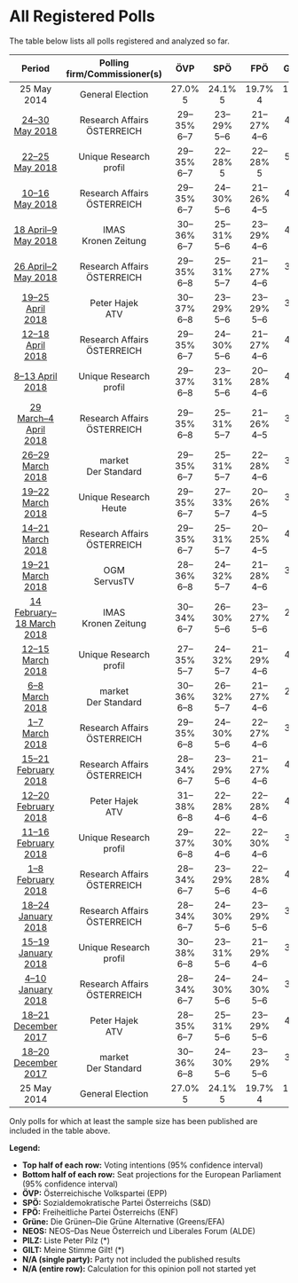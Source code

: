 # All Registered Polls

The table below lists all polls registered and analyzed so far.

| Period     | Polling firm/Commissioner(s) | ÖVP | SPÖ | FPÖ | Grüne | NEOS | PILZ | GILT |
|:----------:|:----------------------------:|:--:|:--:|:--:|:--:|:--:|:--:|:--:|
| 25 May 2014 | General Election | 27.0% <br> 5 | 24.1% <br> 5 | 19.7% <br> 4 | 14.5% <br> 3 | 8.1% <br> 1 | 0.0% <br> 0 | 0.0% <br> 0 |
| [24–30 May 2018](2018-05-30-ResearchAffairs.html) | Research Affairs <br> ÖSTERREICH | 29–35% <br> 6–7 | 23–29% <br> 5–6 | 21–27% <br> 4–6 | 4–7% <br> 0–1 | 4–7% <br> 0–1 | 2–4% <br> 0 | N/A <br> N/A |
| [22–25 May 2018](2018-05-25-UniqueResearch.html) | Unique Research <br> profil | 29–35% <br> 6–7 | 22–28% <br> 5 | 22–28% <br> 5 | 5–8% <br> 1 | 5–9% <br> 1 | 3–6% <br> 0–1 | N/A <br> N/A |
| [10–16 May 2018](2018-05-16-ResearchAffairs.html) | Research Affairs <br> ÖSTERREICH | 29–35% <br> 6–7 | 24–30% <br> 5–6 | 21–26% <br> 4–5 | 4–6% <br> 1 | 5–8% <br> 1 | 2–4% <br> 0 | N/A <br> N/A |
| [18 April–9 May 2018](2018-05-09-IMAS.html) | IMAS <br> Kronen Zeitung | 30–36% <br> 6–7 | 25–31% <br> 5–6 | 23–29% <br> 4–6 | 4–6% <br> 0–1 | 4–6% <br> 0–1 | 1–3% <br> 0 | N/A <br> N/A |
| [26 April–2 May 2018](2018-05-02-ResearchAffairs.html) | Research Affairs <br> ÖSTERREICH | 29–35% <br> 6–8 | 25–31% <br> 5–7 | 21–27% <br> 4–6 | 3–5% <br> 0–1 | 6–9% <br> 1 | 1–3% <br> 0 | N/A <br> N/A |
| [19–25 April 2018](2018-04-25-PeterHajek.html) | Peter Hajek <br> ATV | 30–37% <br> 6–8 | 23–29% <br> 5–6 | 23–29% <br> 5–6 | 3–6% <br> 0–1 | 6–10% <br> 1–2 | 1–3% <br> 0 | N/A <br> N/A |
| [12–18 April 2018](2018-04-18-ResearchAffairs.html) | Research Affairs <br> ÖSTERREICH | 29–35% <br> 6–7 | 24–30% <br> 5–6 | 21–27% <br> 4–6 | 4–7% <br> 0–1 | 6–9% <br> 1 | 1–3% <br> 0 | N/A <br> N/A |
| [8–13 April 2018](2018-04-13-UniqueResearch.html) | Unique Research <br> profil | 29–37% <br> 6–8 | 23–31% <br> 5–6 | 20–28% <br> 4–6 | 4–8% <br> 0–1 | 4–8% <br> 0–1 | 1–4% <br> 0 | N/A <br> N/A |
| [29 March–4 April 2018](2018-04-04-ResearchAffairs.html) | Research Affairs <br> ÖSTERREICH | 29–35% <br> 6–8 | 25–31% <br> 5–7 | 21–26% <br> 4–5 | 3–5% <br> 0–1 | 6–9% <br> 1–2 | 2–4% <br> 0 | N/A <br> N/A |
| [26–29 March 2018](2018-03-29-market.html) | market <br> Der Standard | 29–35% <br> 6–7 | 25–31% <br> 5–7 | 22–28% <br> 4–6 | 3–6% <br> 0–1 | 6–10% <br> 1–2 | 1–3% <br> 0 | N/A <br> N/A |
| [19–22 March 2018](2018-03-22-UniqueResearch.html) | Unique Research <br> Heute | 29–35% <br> 6–7 | 27–33% <br> 5–7 | 20–26% <br> 4–5 | 3–6% <br> 0–1 | 6–10% <br> 1–2 | 1–3% <br> 0 | N/A <br> N/A |
| [14–21 March 2018](2018-03-21-ResearchAffairs.html) | Research Affairs <br> ÖSTERREICH | 29–35% <br> 6–7 | 25–31% <br> 5–7 | 20–25% <br> 4–5 | 4–6% <br> 0–1 | 5–8% <br> 1 | 2–4% <br> 0 | N/A <br> N/A |
| [19–21 March 2018](2018-03-21-OGM.html) | OGM <br> ServusTV | 28–36% <br> 6–8 | 24–32% <br> 5–7 | 21–28% <br> 4–6 | 3–7% <br> 0–1 | 5–9% <br> 1–2 | 2–5% <br> 0–1 | N/A <br> N/A |
| [14 February–18 March 2018](2018-03-18-IMAS.html) | IMAS <br> Kronen Zeitung | 30–34% <br> 6–7 | 26–30% <br> 5–6 | 23–27% <br> 5–6 | 2–4% <br> 0 | 6–8% <br> 1 | 1–3% <br> 0 | N/A <br> N/A |
| [12–15 March 2018](2018-03-15-UniqueResearch.html) | Unique Research <br> profil | 27–35% <br> 5–7 | 24–32% <br> 5–7 | 21–29% <br> 4–6 | 4–8% <br> 0–1 | 5–10% <br> 1–2 | 2–5% <br> 0–1 | N/A <br> N/A |
| [6–8 March 2018](2018-03-08-market.html) | market <br> Der Standard | 30–36% <br> 6–8 | 26–32% <br> 5–7 | 21–27% <br> 4–6 | 2–4% <br> 0 | 6–10% <br> 1–2 | 1–3% <br> 0 | N/A <br> N/A |
| [1–7 March 2018](2018-03-07-ResearchAffairs.html) | Research Affairs <br> ÖSTERREICH | 29–35% <br> 6–8 | 24–30% <br> 5–6 | 22–27% <br> 4–6 | 3–5% <br> 0–1 | 5–8% <br> 1 | 2–4% <br> 0 | N/A <br> N/A |
| [15–21 February 2018](2018-02-21-ResearchAffairs.html) | Research Affairs <br> ÖSTERREICH | 28–34% <br> 6–7 | 23–29% <br> 5–6 | 21–27% <br> 4–6 | 4–7% <br> 0–1 | 6–9% <br> 1 | 2–4% <br> 0 | N/A <br> N/A |
| [12–20 February 2018](2018-02-20-PeterHajek.html) | Peter Hajek <br> ATV | 31–38% <br> 6–8 | 22–28% <br> 4–6 | 22–28% <br> 4–6 | 4–7% <br> 0–1 | 5–9% <br> 1–2 | 1–3% <br> 0 | N/A <br> N/A |
| [11–16 February 2018](2018-02-16-UniqueResearch.html) | Unique Research <br> profil | 29–37% <br> 6–8 | 22–30% <br> 4–6 | 22–30% <br> 4–6 | 3–7% <br> 0–1 | 5–10% <br> 1–2 | 1–4% <br> 0 | N/A <br> N/A |
| [1–8 February 2018](2018-02-08-ResearchAffairs.html) | Research Affairs <br> ÖSTERREICH | 28–34% <br> 6–7 | 23–29% <br> 5–6 | 22–28% <br> 4–6 | 4–7% <br> 0–1 | 5–8% <br> 1 | 2–4% <br> 0 | N/A <br> N/A |
| [18–24 January 2018](2018-01-24-ResearchAffairs.html) | Research Affairs <br> ÖSTERREICH | 28–34% <br> 6–7 | 24–30% <br> 5–6 | 23–29% <br> 5–6 | 3–5% <br> 0–1 | 5–8% <br> 1 | 2–4% <br> 0 | N/A <br> N/A |
| [15–19 January 2018](2018-01-19-UniqueResearch.html) | Unique Research <br> profil | 30–38% <br> 6–8 | 23–31% <br> 5–6 | 21–29% <br> 4–6 | 3–6% <br> 0–1 | 4–8% <br> 0–1 | 2–5% <br> 0–1 | N/A <br> N/A |
| [4–10 January 2018](2018-01-10-ResearchAffairs.html) | Research Affairs <br> ÖSTERREICH | 28–34% <br> 6–7 | 24–30% <br> 5–6 | 24–30% <br> 5–6 | 3–5% <br> 0–1 | 5–8% <br> 1 | 1–3% <br> 0 | N/A <br> N/A |
| [18–21 December 2017](2017-12-21-PeterHajek.html) | Peter Hajek <br> ATV | 28–35% <br> 6–7 | 25–31% <br> 5–6 | 23–29% <br> 5–6 | 4–7% <br> 0–1 | 4–8% <br> 0–1 | 1–3% <br> 0 | N/A <br> N/A |
| [18–20 December 2017](2017-12-20-market.html) | market <br> Der Standard | 30–36% <br> 6–8 | 24–30% <br> 5–6 | 23–29% <br> 5–6 | 3–6% <br> 0–1 | 5–8% <br> 1 | 1–3% <br> 0 | N/A <br> N/A |
| 25 May 2014 | General Election | 27.0% <br> 5 | 24.1% <br> 5 | 19.7% <br> 4 | 14.5% <br> 3 | 8.1% <br> 1 | 0.0% <br> 0 | 0.0% <br> 0 |

Only polls for which at least the sample size has been published are included in the table above.

**Legend:**
+ **Top half of each row:** Voting intentions (95% confidence interval)
+ **Bottom half of each row:** Seat projections for the European Parliament (95% confidence interval)
+ **ÖVP:** Österreichische Volkspartei (EPP)
+ **SPÖ:** Sozialdemokratische Partei Österreichs (S&D)
+ **FPÖ:** Freiheitliche Partei Österreichs (ENF)
+ **Grüne:** Die Grünen–Die Grüne Alternative (Greens/EFA)
+ **NEOS:** NEOS–Das Neue Österreich und Liberales Forum (ALDE)
+ **PILZ:** Liste Peter Pilz (*)
+ **GILT:** Meine Stimme Gilt! (*)
+ **N/A (single party):** Party not included the published results
+ **N/A (entire row):** Calculation for this opinion poll not started yet

